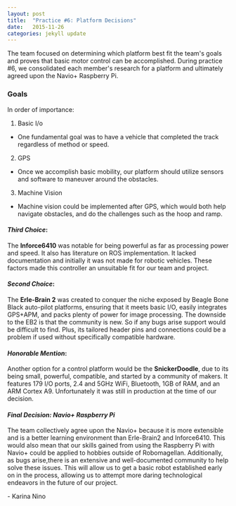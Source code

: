 ```yaml
---
layout: post
title:  "Practice #6: Platform Decisions"
date:   2015-11-26
categories: jekyll update
---
```


The team focused on determining which platform best fit the team's goals and
proves that basic motor control can be accomplished. During practice #6, we
consolidated each member's research for a platform and ultimately agreed upon
the Navio+ Raspberry Pi.
  
### Goals

In order of importance:

1. Basic I/o
  * One fundamental goal was to have a vehicle that completed the track
   regardless of method or speed.
2. GPS
  * Once we accomplish basic mobility, our platform should utilize sensors and
  software to maneuver around the obstacles.
3. Machine Vision
  * Machine vision could be implemented after GPS, which would both help
  navigate obstacles, and do the challenges such as the hoop and ramp.
  
#### *Third Choice*:
The **Inforce6410** was notable for being powerful as far as processing power
and speed. It also has literature on ROS implementation. It lacked documentation
and initially it was not made for robotic vehicles. These factors made this
controller an unsuitable fit for our team and project. 
  
#### *Second Choice*:
The **Erle-Brain 2** was created to conquer the niche exposed by Beagle Bone
Black auto-pilot platforms, ensuring that it meets basic I/O, easily integrates
GPS+APM, and packs plenty of power for image processing. The downside to the EB2
is that the community is new. So if any bugs arise support would be difficult to
find. Plus, its tailored header pins and connections could be a problem if used
without specifically compatible hardware.
  
#### *Honorable Mention*:
Another option for a control platform would be the **SnickerDoodle**, due to its 
being small, powerful, compatible, and started by a community of makers. It 
features 179 I/O ports, 2.4 and 5GHz WiFi, Bluetooth, 1GB of RAM, and an ARM
Cortex A9. Unfortunately it was still in production at the time of our decision.
 
#### *Final Decision: Navio+ Raspberry Pi*
The team collectively agree upon the Navio+ because it is more extensible and is a
better learning environment than Erle-Brain2 and Inforce6410. This would also
mean that our skills gained from using the Raspberry Pi with Navio+ could be
applied to hobbies outside of Robomagellan. Additionally, as bugs arise,there is
an extensive and well-documented community to help solve these issues. This will allow us to get a basic
robot established early on in the process, allowing us to attempt more daring
technological endeavors in the future of our project.
  
\- Karina Nino
